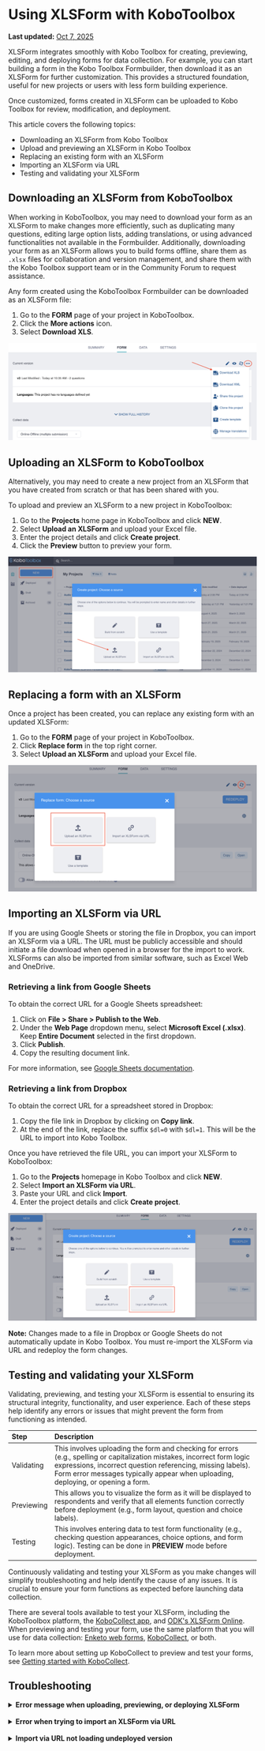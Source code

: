 # Using XLSForm with KoboToolbox
**Last updated:** <a href="https://github.com/kobotoolbox/docs/blob/a4227085bc495cc72c9380430577b0e092d101bb/source/xlsform_with_kobotoolbox.md" class="reference">Oct 7, 2025</a>

XLSForm integrates smoothly with Kobo Toolbox for creating, previewing,
editing, and deploying forms for data collection. For example, you can start
building a form in the Kobo Toolbox Formbuilder, then download it as an
XLSForm for further customization. This provides a structured foundation,
useful for new projects or users with less form building experience.

Once customized, forms created in XLSForm can be uploaded to Kobo Toolbox
for review, modification, and deployment.

This article covers the following topics:
-   Downloading an XLSForm from Kobo Toolbox
-   Upload and previewing an XLSForm in Kobo Toolbox
-   Replacing an existing form with an XLSForm
-   Importing an XLSForm via URL
-   Testing and validating your XLSForm

## Downloading an XLSForm from KoboToolbox

When working in KoboToolbox, you may need to download your form as an
XLSForm to make changes more efficiently, such as duplicating many
questions, editing large option lists, adding translations, or using advanced
functionalities not available in the Formbuilder. Additionally, downloading your
form as an XLSForm allows you to build forms offline, share them as `.xlsx`
files for collaboration and version management, and share them with the
Kobo Toolbox support team or in the Community Forum to request assistance. 

Any form created using the KoboToolbox Formbuilder can be downloaded as
an XLSForm file:

1.  Go to the **FORM** page of your project in KoboToolbox.
2.  Click the <i class="k-icon k-icon-more"></i> **More actions** icon.
3.  Select <i class="k-icon k-icon-xls-file"></i> **Download XLS**.

![Download XLS menu](images/xlsform_with_kobotoolbox/download_xls.png)

## Uploading an XLSForm to KoboToolbox
Alternatively, you may need to create a new project from an XLSForm that you
have created from scratch or that has been shared with you.

To upload and preview an XLSForm to a new project in KoboToolbox:

1.  Go to the **Projects** home page in KoboToolbox and click **NEW**.
2.  Select **Upload an XLSForm** and upload your Excel file.
3.  Enter the project details and click **Create project**.
4.  Click the <i class="k-icon k-icon-view"></i> **Preview** button to preview
    your form.

![Upload XLSForm dialog](images/xlsform_with_kobotoolbox/upload_xls.png)

## Replacing a form with an XLSForm
Once a project has been created, you can replace any existing form with an
updated XLSForm:

1.  Go to the **FORM** page of your project in KoboToolbox.
2.  Click <i class="k-icon k-icon-replace"></i> **Replace form** in the top right
    corner.
3.  Select **Upload an XLSForm** and upload your Excel file.

![Replace form source dialog](images/xlsform_with_kobotoolbox/replace_form.png)

## Importing an XLSForm via URL
If you are using Google Sheets or storing the file in Dropbox, you can import
an XLSForm via a URL. The URL must be publicly accessible and should
initiate a file download when opened in a browser for the import to work.
XLSForms can also be imported from similar software, such as Excel Web and
OneDrive.

### Retrieving a link from Google Sheets
To obtain the correct URL for a Google Sheets spreadsheet:

1.  Click on **File > Share > Publish to the Web**.
2.  Under the **Web Page** dropdown menu, select **Microsoft Excel (.xlsx)**. Keep
    **Entire Document** selected in the first dropdown.
3.  Click **Publish**.
4.  Copy the resulting document link.

<p class="note"> 
For more information, see <a href="https://support.google.com/docs/answer/183965?hl=en&co=GENIE.Platform%3DDesktop">Google Sheets documentation</a>.
</p>

### Retrieving a link from Dropbox
To obtain the correct URL for a spreadsheet stored in Dropbox:

1.  Copy the file link in Dropbox by clicking on <i class="k-icon k-icon-link"></i> **Copy link**.
2.  At the end of the link, replace the suffix ``$dl=0`` with ``$dl=1``. This will be the
    URL to import into Kobo Toolbox.

Once you have retrieved the file URL, you can import your XLSForm to
KoboToolbox:

1.  Go to the **Projects** homepage in Kobo Toolbox and click **NEW**.
2.  Select **Import an XLSForm via URL**.
3.  Paste your URL and click **Import**.
4.  Enter the project details and click **Create project**.

![Import XLSForm via URL dialog](images/xlsform_with_kobotoolbox/import_via_url.png)

<p class="note">
    <b>Note:</b> Changes made to a file in Dropbox or Google Sheets do not
    automatically update in Kobo Toolbox. You must re-import the XLSForm via
    URL and redeploy the form changes.
</p>

## Testing and validating your XLSForm
Validating, previewing, and testing your XLSForm is essential to ensuring its
structural integrity, functionality, and user experience. Each of these steps
help identify any errors or issues that might prevent the form from functioning
as intended.

| Step | Description |
| :--- | :--- |
| Validating | This involves uploading the form and checking for errors (e.g., spelling or capitalization mistakes, incorrect form logic expressions, incorrect question referencing, missing labels). Form error messages typically appear when uploading, deploying, or opening a form. |
| Previewing | This allows you to visualize the form as it will be displayed to respondents and verify that all elements function correctly before deployment (e.g., form layout, question and choice labels). |
| Testing | This involves entering data to test form functionality (e.g., checking question appearances, choice options, and form logic). Testing can be done in **PREVIEW** mode before deployment. |

Continuously validating and testing your XLSForm as you make changes will
simplify troubleshooting and help identify the cause of any issues. It is crucial
to ensure your form functions as expected before launching data collection.

There are several tools available to test your XLSForm, including the KoboToolbox platform, the [KoboCollect app](https://play.google.com/store/apps/details?id=org.koboc.collect.android), and [ODK's XLSForm Online](https://getodk.org/xlsform/). When
previewing and testing your form, use the same platform that you will use for
data collection: [Enketo web forms](https://support.kobotoolbox.org/enketo.html), [KoboCollect](https://support.kobotoolbox.org/kobocollect_on_android_latest.html), or both.

<p class="note">
To learn more about setting up KoboCollect to preview and test your forms, see
<a href="https://support.kobotoolbox.org/kobocollect_on_android_latest.html">Getting started with KoboCollect</a>.
</p>

## Troubleshooting

<details>
<summary><strong>Error message when uploading, previewing, or deploying XLSForm</strong></summary>
    
If your XLSForm contains an error, an error message will appear, usually
indicating the exact row, question, or expression where the issue is located. After
correcting the error in your spreadsheet, you will need to upload the file again.

The following table:

| **Common error messages** | **Common explanation** |
| :--- | :--- |
| `The survey sheet is either empty or missing important column headers.` | Mandatory column headers are missing or misspelled. |
| `The survey element named 'name' has no label or hint.` | One of the questions in your form is missing a question label. |
| `FormLogicError: Could not evaluate: [expression], message: The string did not match the expected pattern.` | A form logic expression contains errors, such as incorrect question referencing syntax or a missing parenthesis. |
| `unable to deploy ODK Validate Errors: >> XForm is invalid` | A form logic expression contains errors, such as incorrect question referencing syntax or a missing parenthesis. |
| `There has been a problem trying to replace ${question with the XPath to the survey element named 'question'. There is no survey element with this name.` | You are referring to a question in your form that does not exist or is misspelled. Ensure you are using the **exact** question name in your form logic expressions. |
| `list_name` | The option list for a question has not been defined, or there is a typo in the `list_name`. |
| `Choice names must be unique for each choice list. If this is intentional, use the setting 'allow_choice_duplicates'.` | Duplicate choice names have been used within the same list of options. Remove the duplicated choice name(s), or allow choice duplicates in your <a href="https://support.kobotoolbox.org/form_settings_xls.html">form settings</a>. |
| `Unmatched begin statement: group (group)` | Question group is missing its corresponding `end_group` row. |
| `Can't find external_file.csv` | An <a href="https://support.kobotoolbox.org/pull_data_kobotoolbox.html">external attachment</a> linked to your form (e.g., when using `pulldata()` ) has not been uploaded to KoboToolbox. |
| `Can't find survey.xml` | <a href="https://support.kobotoolbox.org/dynamic_data_attachment.html">Dynamic data attachments</a> have not been properly set up in your project settings. |
</details>

<br>

<details>
<summary><strong>Error when trying to import an XLSForm via URL</strong></summary>
<br>
Check that the URL you are using is correct. When loaded into a browser, the URL should initiate a file download, not open a webpage.
</details>

<br>

<details>
<summary><strong>Import via URL not loading undeployed version</strong></summary>
<br>
If you imported a link and are not seeing the new form version, refresh your browser.
</details>
